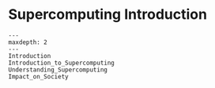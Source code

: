 # Supercomputing Introduction

```{toctree}
---
maxdepth: 2
---
Introduction
Introduction_to_Supercomputing
Understanding_Supercomputing 
Impact_on_Society
```